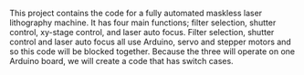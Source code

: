 This project contains the code for a fully automated maskless laser lithography machine. It has four main functions; filter selection, shutter control, xy-stage control, and laser auto focus. Filter selection, shutter control and laser auto focus all use Arduino, servo and stepper motors and so this code will be blocked together. Because the three will operate on one Arduino board, we will create a code that has switch cases. 
